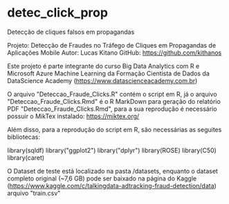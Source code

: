 # detec_click_prop
Detecção de cliques falsos em propagandas

Projeto: Detecção de Fraudes no Tráfego de Cliques em Propagandas de Aplicações Mobile
Autor: Lucas Kitano
GitHub: https://github.com/kithanos

Este projeto é parte integrante do curso Big Data Analytics com R e Microsoft Azure Machine Learning
da Formação Cientista de Dados da DataScience Academy (https://www.datascienceacademy.com.br)

O arquivo "Deteccao_Fraude_Clicks.R" contém o script em R, já o arquivo "Deteccao_Fraude_Clicks.Rmd" é
o R MarkDown para geração do relatório PDF "Deteccao_Fraude_Clicks.Rmd", para a sua reprodução é necessário 
possuir o MikTex instalado: https://miktex.org/

Além disso, para a reprodução do script em R, são necessárias as seguites bibliotecas:

library(sqldf)
library("ggplot2")
library("dplyr")
library(ROSE)
library(C50)
library(caret)

O Dataset de teste está localizado na pasta /datasets, enquanto o dataset completo original (~7,6 GB) pode
ser baixado na página do Kaggle (https://www.kaggle.com/c/talkingdata-adtracking-fraud-detection/data)
arquivo "train.csv"

